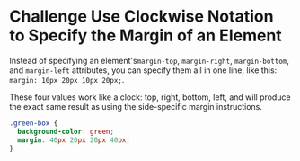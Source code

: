 # Challenge Use Clockwise Notation to Specify the Margin of an Element

Instead of specifying an element's`margin-top`, `margin-right`, `margin-bottom`, and `margin-left` attributes, you can specify them all in one line, like this: `margin: 10px 20px 10px 20px;`.

These four values work like a clock: top, right, bottom, left, and will produce the exact same result as using the side-specific margin instructions.

```css
.green-box {
  background-color: green;
  margin: 40px 20px 20px 40px;
}
```
